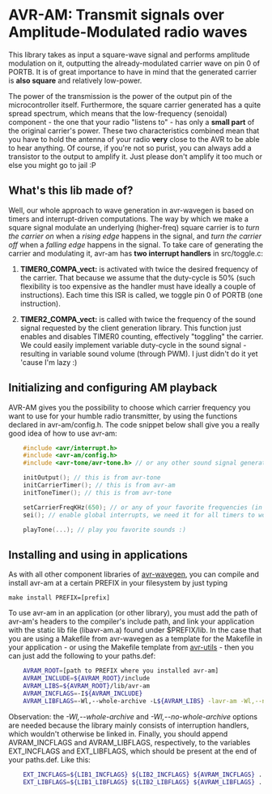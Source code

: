 AVR-AM: Transmit signals over Amplitude-Modulated radio waves
=============================================================
This library takes as input a square-wave signal and performs amplitude modulation on it, outputting the
already-modulated carrier wave on pin 0 of PORTB. It is of great importance to have in mind that the generated
carrier is **also square** and relatively low-power.

The power of the transmission is the power of the output pin of the microcontroller itself. Furthermore,
the square carrier generated has a quite spread spectrum, which means that the low-frequency (senoidal)
component - the one that your radio "listens to" - has only a **small part** of the original carrier's power.
These two characteristics combined mean that you have to hold the antenna of your radio **very** close to the
AVR to be able to hear anything. Of course, if you're not so purist, you can always add a transistor to the
output to amplify it. Just please don't amplify it too much or else you might go to jail :P


What's this lib made of?
------------------------
Well, our whole approach to wave generation in avr-wavegen is based on timers and interrupt-driven
computations. The way by which we make a square signal modulate an underlying (higher-freq) square carrier is
to *turn the carrier on* when a *rising edge* happens in the signal, and *turn the carrier off* when a
*falling edge* happens in the signal. To take care of generating the carrier and modulating it, avr-am has
**two interrupt handlers** in src/toggle.c:

 1. **TIMER0\_COMPA\_vect:** is activated with twice the desired frequency of the carrier. That because we
    assume that the duty-cycle is 50% (such flexibility is too expensive as the handler must have ideally a
    couple of instructions). Each time this ISR is called, we toggle pin 0 of PORTB (one instruction).

 2. **TIMER2\_COMPA\_vect:** is called with twice the frequency of the sound signal requested by the client
    generation library. This function just enables and disables TIMER0 counting, effectively "toggling" the
    carrier. We could easily implement variable duty-cycle in the sound signal - resulting in variable sound
    volume (through PWM). I just didn't do it yet 'cause I'm lazy :)


Initializing and configuring AM playback
----------------------------------------
AVR-AM gives you the possibility to choose which carrier frequency you want to use for your humble radio
transmitter, by using the functions declared in avr-am/config.h. The code snippet below shall give you a
really good idea of how to use avr-am:
``` c
    #include <avr/interrupt.h>
    #include <avr-am/config.h>
    #include <avr-tone/avr-tone.h> // or any other sound signal generation lib

    initOutput(); // this is from avr-tone
    initCarrierTimer(); // this is from avr-am
    initToneTimer(); // this is from avr-tone

    setCarrierFreqKHz(650); // or any of your favorite frequencies (in KHz)
    sei(); // enable global interrupts, we need it for all timers to work

    playTone(...); // play you favorite sounds :)
```


Installing and using in applications
------------------------------------
As with all other component libraries of [avr-wavegen](https://github.com/joaopizani/avr-wavegen), you can
compile and install avr-am at a certain PREFIX in your filesystem by just typing

    make install PREFIX=[prefix]

To use avr-am in an application (or other library), you must add the path of avr-am's headers to the compiler's
include path, and link your application with the static lib file (libavr-am.a)
found under $PREFIX/lib. In the case that you are using a Makefile from avr-wavegen as a template for the
Makefile in your application - or using the Makefile template from
[avr-utils](https://github.com/joaopizani/avr-utils) - then you can just add the following to your paths.def:
``` bash
    AVRAM_ROOT=[path to PREFIX where you installed avr-am]
    AVRAM_INCLUDE=${AVRAM_ROOT}/include
    AVRAM_LIBS=${AVRAM_ROOT}/lib/avr-am
    AVRAM_INCFLAGS=-I${AVRAM_INCLUDE}
    AVRAM_LIBFLAGS=-Wl,--whole-archive -L${AVRAM_LIBS} -lavr-am -Wl,--no-whole-archive
```

Observation: the *-Wl,--whole-archive* and *-Wl,--no-whole-archive* options are needed because the library
mainly consists of interruption handlers, which wouldn't otherwise be linked in. Finally, you should
append AVRAM\_INCFLAGS and AVRAM\_LIBFLAGS, respectively, to the variables EXT\_INCFLAGS and EXT\_LIBFLAGS,
which should be present at the end of your paths.def. Like this:
``` bash
    EXT_INCFLAGS=${LIB1_INCFLAGS} ${LIB2_INCFLAGS} ${AVRAM_INCFLAGS} ...
    EXT_LIBFLAGS=${LIB1_LIBFLAGS} ${LIB2_LIBFLAGS} ${AVRAM_LIBFLAGS} ...
```

